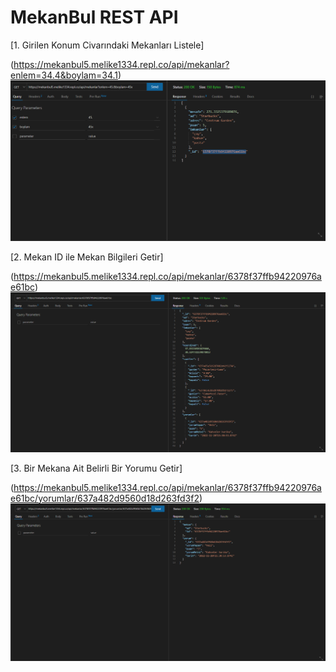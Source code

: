 # MekanBul REST API

[1. Girilen Konum Civarındaki Mekanları Listele]

(https://mekanbul5.melike1334.repl.co/api/mekanlar?enlem=34.4&boylam=34.1)
![1](/images/konum.png)

[2. Mekan ID ile Mekan Bilgileri Getir]

(https://mekanbul5.melike1334.repl.co/api/mekanlar/6378f37ffb94220976ae61bc)
![2](/images/mekanlar.png)

[3. Bir Mekana Ait Belirli Bir Yorumu Getir]

(https://mekanbul5.melike1334.repl.co/api/mekanlar/6378f37ffb94220976ae61bc/yorumlar/637a482d9560d18d263fd3f2)
![3](/images/yorumlar.png)